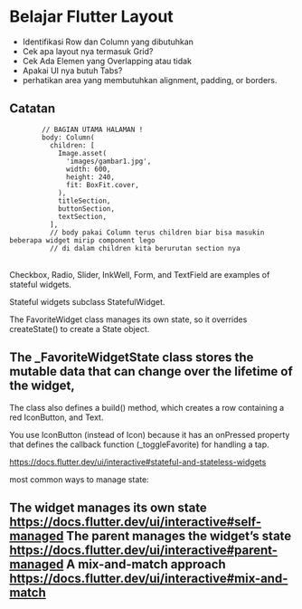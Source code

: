 # Belajar Flutter Layout

- Identifikasi Row dan Column yang dibutuhkan
- Cek apa layout nya termasuk Grid?
- Cek Ada Elemen yang Overlapping atau tidak
- Apakai UI nya butuh Tabs?
- perhatikan area yang membutuhkan alignment, padding, or borders.

## Catatan

```
        // BAGIAN UTAMA HALAMAN !
        body: Column(
          children: [
            Image.asset(
              'images/gambar1.jpg',
              width: 600,
              height: 240,
              fit: BoxFit.cover,
            ),
            titleSection,
            buttonSection,
            textSection,
          ],
          // body pakai Column terus children biar bisa masukin beberapa widget mirip component lego
          // di dalam children kita berurutan section nya
```
<br>
Checkbox, Radio, Slider, InkWell, Form, and TextField are examples of stateful widgets. 

Stateful widgets subclass StatefulWidget.

The FavoriteWidget class manages its own state, so it overrides createState() to create a State object.

The _FavoriteWidgetState class stores the mutable data that can change over the lifetime of the widget,
---

The class also defines a build() method, which creates a row containing a red IconButton, and Text. 

You use IconButton (instead of Icon) because it has an onPressed property that defines the callback function (_toggleFavorite) for handling a tap.

https://docs.flutter.dev/ui/interactive#stateful-and-stateless-widgets

most common ways to manage state:

The widget manages its own state
https://docs.flutter.dev/ui/interactive#self-managed
The parent manages the widget’s state
https://docs.flutter.dev/ui/interactive#parent-managed
A mix-and-match approach
https://docs.flutter.dev/ui/interactive#mix-and-match
---